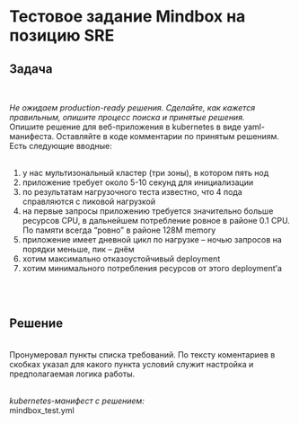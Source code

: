 # Тестовое задание Mindbox на позицию SRE

## Задача
<br>

*Не ожидаем production-ready решения. Сделайте, как кажется правильным, опишите процесс поиска и принятые решения.*
<br>
Опишите решение для веб-приложения в kubernetes в виде yaml-манифеста. Оставляйте в коде комментарии по принятым решениям. Есть следующие вводные:<br>
<br>
1) у нас мультизональный кластер (три зоны), в котором пять нод<br>
2) приложение требует около 5-10 секунд для инициализации<br>
3) по результатам нагрузочного теста известно, что 4 пода справляются с пиковой нагрузкой<br>
4) на первые запросы приложению требуется значительно больше ресурсов CPU, в дальнейшем потребление ровное в районе 0.1 CPU. По памяти всегда “ровно” в районе 128M memory<br>
5) приложение имеет дневной цикл по нагрузке – ночью запросов на порядки меньше, пик – днём<br>
6) хотим максимально отказоустойчивый deployment<br>
7) хотим минимального потребления ресурсов от этого deployment’а<br>
<br>
<br>

## Решение
<br>
Пронумеровал пункты списка требований. По тексту коментариев в скобках указал для какого пункта условий служит настройка и предполагаемая логика работы.<br>
<br>

*kubernetes-манифест с решением:*
<br>
mindbox_test.yml
